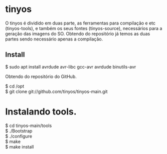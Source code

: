 # tinyos

O tinyos é dividido em duas parte, as ferramentas para compilação e etc (tinyos-tools), 
e também os seus fontes (tinyos-source), necessários para a geração das imagens do SO.
Obtendo do repositório já temos as duas partes sendo necessário apenas a compilação.

## Install

$ sudo apt install avrdude avr-libc gcc-avr avrdude binutils-avr  <br />

Obtendo do repositório do GitHub.

$ cd /opt <br />
$ git clone git://github.com/tinyos/tinyos-main.git <br />

# Instalando tools. <br />

$ cd tinyos-main/tools <br />
$ ./Bootstrap <br />
$ ./configure <br />
$ make <br />
$ make install <br />
